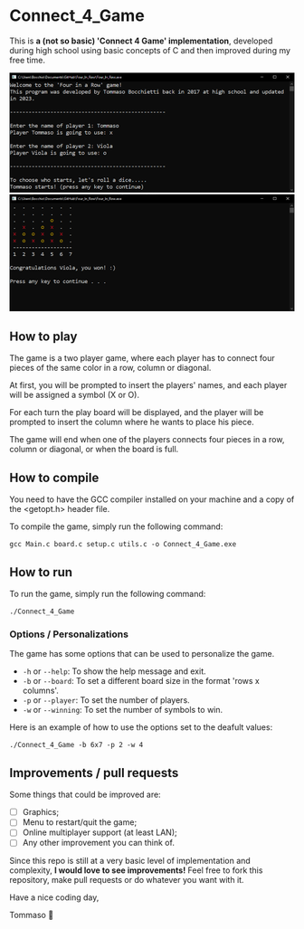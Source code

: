 # Connect_4_Game

This is **a (not so basic) 'Connect 4 Game' implementation**, developed during high school using basic concepts of C and then improved during my free time.

![Initial board screenshot](.img/Initial_Screen.png)
![Winning board screenshot](.img/Winning_Screen.png)

## How to play

The game is a two player game, where each player has to connect four pieces of the same color in a row, column or diagonal.

At first, you will be prompted to insert the players' names, and each player will be assigned a symbol (X or O).

For each turn the play board will be displayed, and the player will be prompted to insert the column where he wants to place his piece.

The game will end when one of the players connects four pieces in a row, column or diagonal, or when the board is full.

## How to compile

You need to have the GCC compiler installed on your machine and a copy of the <getopt.h> header file.

To compile the game, simply run the following command:

```shell
gcc Main.c board.c setup.c utils.c -o Connect_4_Game.exe
```

## How to run

To run the game, simply run the following command:

```shell
./Connect_4_Game
```

### Options / Personalizations

The game has some options that can be used to personalize the game.

 - `-h` or `--help`: To show the help message and exit.
 - `-b` or `--board`: To set a different board size in the format 'rows x columns'.
 - `-p` or `--player`: To set the number of players.
 - `-w` or `--winning`: To set the number of symbols to win.

Here is an example of how to use the options set to the deafult values:

```shell
./Connect_4_Game -b 6x7 -p 2 -w 4
```

## Improvements / pull requests

Some things that could be improved are:
- [ ] Graphics;
- [ ] Menu to restart/quit the game;
- [ ] Online multiplayer support (at least LAN);
- [ ] Any other improvement you can think of.

Since this repo is still at a very basic level of implementation and complexity, **I would love to see improvements!**
Feel free to fork this repository, make pull requests or do whatever you want with it.

Have a nice coding day,

Tommaso :panda_face:



